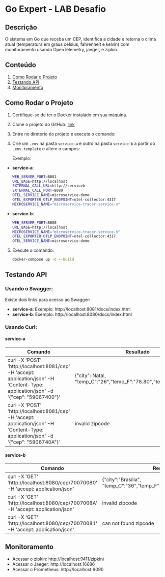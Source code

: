 # Go Expert - LAB Desafio 

## Descrição
O sistema em Go que receba um CEP, identifica a cidade e retorna o clima atual (temperatura em graus celsius, fahrenheit e kelvin) com monitoramento usando OpenTelemetry, jaeger, e zipkin.

## Conteúdo

1. [Como Rodar o Projeto](#como-rodar-o-projeto)
2. [Testando API](#testando-api)
2. [Monitoramento](#monitoramento)

## Como Rodar o Projeto
1. Certifique-se de ter o Docker instalado em sua máquina.
2. Clone o projeto do GitHub: [link](https://github.com/GiovaniGitHub/tracing-distribuido-e-span.git)
3. Entre no diretorio do projeto e execute o comando:
4. Crie um `.env` na pasta `service-a` e outro na pasta `service-b` a partir do `.env.template` e altere o campos:
    
    Exemplo:
 - **service-a**:
    ```bash
    WEB_SERVER_PORT=8081
    URL_BASE=http://localhost
    EXTERNAL_CALL_URL=http://serviceb
    EXTERNAL_CALL_PORT=8080
    OTEL_SERVICE_NAME=microservice-demo
    OTEL_EXPORTER_OTLP_ENDPOINT=otel-collector:4317
    MICROSERVICE_NAME="microservice-tracer-service-a"
    ```

 - **service-b**:
    ```bash
    WEB_SERVER_PORT=8080
    URL_BASE=http://localhost
    MICROSERVICE_NAME="microservice-tracer-service-b"
    OTEL_EXPORTER_OTLP_ENDPOINT=otel-collector:4317
    OTEL_SERVICE_NAME=microservice-demo
    ```

5. Execute o comando:
    ```sh
    docker-compose up -d --build
    ```

## Testando API
### Usando o Swagger:
Existe dois links para acesso ao Swagger:
 - **service-a**:
    Exemplo: http://localhost:8081/docs/index.html
 - **service-b**:
    Exemplo: http://localhost:8080/docs/index.html

### Usando Curl:
#### service-a
| Comando | Resultado                             |
|---------|-----------------------------------------|
|curl -X 'POST' 'http://localhost:8081/cep' -H 'accept: application/json' -H 'Content-Type: application/json' -d '{"cep": "59067400"}'| {"city": Natal, "temp_C":"26","temp_F":"78.80","temp_K":"293.00"} |
|curl -X 'POST' 'http://localhost:8081/cep' -H 'accept: application/json' -H 'Content-Type: application/json' -d '{"cep": "5906740A"}'| invalid zipcode |

#### service-b
| Comando | Resultado                             |
|---------|-----------------------------------------|
| curl -X 'GET' 'http://localhost:8080/cep/70070080' -H 'accept: application/json' | {"city":"Brasília", "temp_C":"36","temp_F":"96.80","temp_K":"309.00"} |
| curl -X 'GET' 'http://localhost:8080/cep/7007008A' -H 'accept: application/json' | invalid zipcode |
| curl -X 'GET' 'http://localhost:8080/cep/70070081' -H 'accept: application/json' | can not found zipcode |

## Monitoramento
- Acessar o zipkin: http://localhost:9411/zipkin/
- Acessar o Jaeger: http://localhost:16686
- Acessar o Prometheus: http://localhost:9090